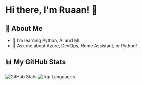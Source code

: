 # Hi there, I'm Ruaan! 👋

## 🚀 About Me
- 🌱 I’m learning Python, AI and ML
- 💬 Ask me about Azure, DevOps, Home Assistant, or Python!

## 📊 My GitHub Stats
![GitHub Stats](https://github-readme-stats.vercel.app/api?username=domalab&show_icons=true&theme=radical)
![Top Languages](https://github-readme-stats.vercel.app/api/top-langs/?username=domalab&layout=compact&theme=radical)
